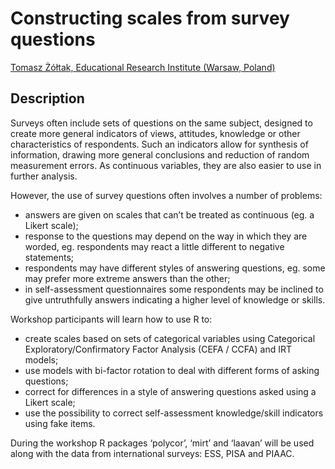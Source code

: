 # Constructing scales from survey questions

[Tomasz	Żółtak,	Educational Research Institute (Warsaw, Poland)]()

## Description

Surveys often include sets of questions on the same subject, designed to create more general indicators of views, attitudes, knowledge or other characteristics of respondents. Such an indicators allow for synthesis of information, drawing more general conclusions and reduction of random measurement errors. As continuous variables, they are also easier to use in further analysis.

However, the use of survey questions often involves a number of problems:
- answers are given on scales that can’t be treated as continuous (eg. a Likert scale);
- response to the questions may depend on the way in which they are worded, eg. respondents may react a little different to negative statements;
- respondents may have different styles of answering questions, eg. some may prefer more extreme answers than the other;
- in self-assessment questionnaires some respondents may be inclined to give untruthfully answers indicating a higher level of knowledge or skills.

Workshop participants will learn how to use R to:
- create scales based on sets of categorical variables using Categorical Exploratory/Confirmatory Factor Analysis (CEFA / CCFA) and IRT models;
- use models with bi-factor rotation to deal with different forms of asking questions;
- correct for differences in a style of answering questions asked using a Likert scale;
- use the possibility to correct self-assessment knowledge/skill indicators using fake items.

During the workshop R packages ‘polycor’, ‘mirt’ and ‘laavan’ will be used along with the data from international surveys: ESS, PISA and PIAAC.